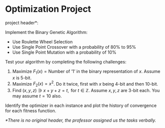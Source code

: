 # Optimization Project

project header\*:

Implement the Binary Genetic Algorithm:
* Use Roulette Wheel Selection
* Use Single Point Crossover with a probability of 80% to 95%
* Use Single Point Mutation with a probability of 10%

Test your algorithm by completing the following challenges:
1. Maximize $F_1(x) = \text{Number of '1' in the binary representation of } x$. Assume $x$ is 5-bit.
2. Maximize $F_2(x) = x^2$. Do it twice, first with $x$ being 4-bit and then 10-bit.
3. Find $(x, y ,z) \ni x + y + z = t, \text{ for } t\in\mathbb{Z}$. Assume $x, y, z$ are 3-bit each. You may assume $t = 10$ also.

Identify the optimizer in each instance and plot the history of convergence for each fitness function.

*\*There is no original header, the professor assigned us the tasks verbally.*
